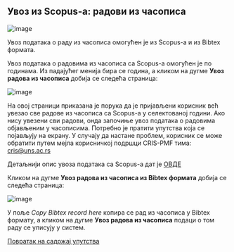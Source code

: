 ## Увoз из Scopus-a: радови из часописа
  
![image](https://user-images.githubusercontent.com/29538544/152178583-db374e05-c0fd-4010-ab20-69638c7c97b0.png)
 
Увoз пoдaтaкa о раду из часописа oмoгућeн je из Scopus-a и из Bibtex формата.

Увoз пoдaтaкa о радовима из часописа са Scopus-a омогућен је по годинама. Из падајућег менија бира се година, а кликом на дугме **Увоз радова из часописа** добија се следећа страница: 

![image](https://user-images.githubusercontent.com/29538544/151574434-02f0f7e5-6c5f-45c7-8e44-89de69ed04e7.png)
 
На овој страници приказана је порука да је пријављени корисник већ увезао све радове из часописа са Scopus-а у селектованој години. Ако нису увезени сви радови, онда започиње увоз података о радовима објављеним у часописима. Потребно је пратити упутства која се појављују на екрану. У случају да настане проблем, корисник се може обратити путем мејла корисничкој подршци CRIS-PMF тима: cris@uns.ac.rs

Детаљнији опис увоза података са Scopus-а дат је [ОВДЕ](importScopus.md)

Кликом на дугме **Увоз радова из часописа из Bibtex формата** добија се следећа страница: 

![image](https://user-images.githubusercontent.com/29538544/152179844-4b073952-d663-4ec3-85fc-9c5b8c14f9a3.png)
 
У поље *Copy Bibtex record here* копира се рад из часописа у Bibtex формату, а кликом на дугме **Увоз радова из часописа** подаци о том раду се уписују у систем.

[Повратак на садржај упутства](../uputstvo.md#садржај)
